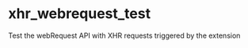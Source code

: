 xhr_webrequest_test
===================

Test the webRequest API with XHR requests triggered by the extension